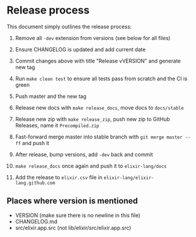 # Release process

This document simply outlines the release process:

1. Remove all `-dev` extension from versions (see below for all files)

2. Ensure CHANGELOG is updated and add current date

3. Commit changes above with title "Release vVERSION" and generate new tag

4. Run `make clean test` to ensure all tests pass from scratch and the CI is green

5. Push master and the new tag

6. Release new docs with `make release_docs`, move docs to `docs/stable`

7. Release new zip with `make release_zip`, push new zip to GitHub Releases, name it `Precompiled.zip`

8. Fast-forward merge master into stable branch with `git merge master --ff` and push it

9. After release, bump versions, add `-dev` back and commit

10. `make release_docs` once again and push it to `elixir-lang/docs`

11. Add the release to `elixir.csv` file in `elixir-lang/elixir-lang.github.com`

## Places where version is mentioned

* VERSION (make sure there is no newline in this file)
* CHANGELOG.md
* src/elixir.app.src (not lib/elixir/src/elixir.app.src)
